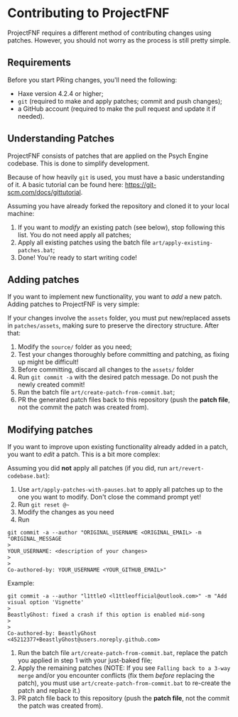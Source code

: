 Contributing to ProjectFNF
==========================
ProjectFNF requires a different method of contributing changes using patches. However, you should not worry as the process is still pretty simple.

## Requirements

Before you start PRing changes, you'll need the following:

- Haxe version 4.2.4 or higher;
- `git` (required to make and apply patches; commit and push changes);
- a GitHub account (required to make the pull request and update it if needed).

## Understanding Patches

ProjectFNF consists of patches that are applied on the Psych Engine codebase. This is done to simplify development.

Because of how heavily `git` is used, you must have a basic understanding of it. A basic tutorial can be found here:
<https://git-scm.com/docs/gittutorial>.

Assuming you have already forked the repository and cloned it to your local machine:

1. If you want to *modify* an existing patch (see below), stop following this list. You do not need apply all patches;
1. Apply all existing patches using the batch file `art/apply-existing-patches.bat`;
1. Done! You're ready to start writing code!

## Adding patches

If you want to implement new functionality, you want to *add* a new patch.
Adding patches to ProjectFNF is very simple:

If your changes involve the `assets` folder, you must put new/replaced assets in `patches/assets`, making sure to preserve the directory structure. After that:

1. Modify the `source/` folder as you need;
1. Test your changes thoroughly before committing and patching, as fixing up might be difficult!
1. Before committing, discard all changes to the `assets/` folder
1. Run `git commit -a` with the desired patch message. Do not push the newly created commit!
1. Run the batch file `art/create-patch-from-commit.bat`;
1. PR the generated patch files back to this repository (push the **patch file**, not the commit the patch was created from).


## Modifying patches

If you want to improve upon existing functionality already added in a patch, you want to *edit* a patch.
This is a bit more complex:

Assuming you did **not** apply all patches (if you did, run `art/revert-codebase.bat`):

1. Use `art/apply-patches-with-pauses.bat` to apply all patches up to the one you want to modify. Don't close the command prompt yet!
1. Run `git reset @~`
1. Modify the changes as you need
1. Run 
```console
git commit -a --author "ORIGINAL_USERNAME <ORIGINAL_EMAIL> -m "ORIGINAL_MESSAGE
>
YOUR_USERNAME: <description of your changes>
> 
> 
Co-authored-by: YOUR_USERNAME <YOUR_GITHUB_EMAIL>"
```
Example: 
```console
git commit -a --author "l1ttleO <l1ttleofficial@outlook.com>" -m "Add visual option 'Vignette'
>
BeastlyGhost: fixed a crash if this option is enabled mid-song
>
>
Co-authored-by: BeastlyGhost <45212377+BeastlyGhost@users.noreply.github.com>
```
1. Run the batch file `art/create-patch-from-commit.bat`, replace the patch you applied in step 1 with your just-baked file;
1. Apply the remaining patches (NOTE: If you see `Falling back to a 3-way merge` and/or you encounter conflicts (fix them *before* replacing the patch), you must use `art/create-patch-from-commit.bat` to re-create the patch and replace it.)
1. PR patch file back to this repository (push the **patch file**, not the commit the patch was created from).

